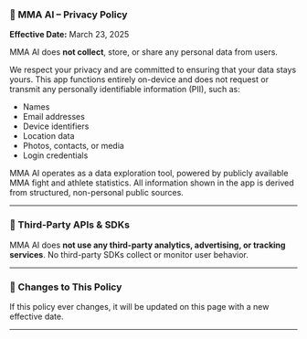 ### 📄 MMA AI – Privacy Policy

**Effective Date:** March 23, 2025

MMA AI does **not collect**, store, or share any personal data from users.

We respect your privacy and are committed to ensuring that your data stays yours. This app functions entirely on-device and does not request or transmit any personally identifiable information (PII), such as:

- Names  
- Email addresses  
- Device identifiers  
- Location data  
- Photos, contacts, or media  
- Login credentials  

MMA AI operates as a data exploration tool, powered by publicly available MMA fight and athlete statistics. All information shown in the app is derived from structured, non-personal public sources.

---

### 🔐 Third-Party APIs & SDKs

MMA AI does **not use any third-party analytics, advertising, or tracking services**. No third-party SDKs collect or monitor user behavior.

---

### 🔁 Changes to This Policy

If this policy ever changes, it will be updated on this page with a new effective date.

---
